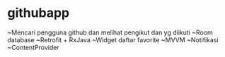 # githubapp

~Mencari pengguna github dan melihat pengikut dan yg diikuti
~Room database
~Retrofit + RxJava
~Widget daftar favorite
~MVVM
~Notifikasi
~ContentProvider
